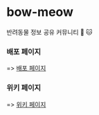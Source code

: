 # bow-meow

반려동물 정보 공유 커뮤니티 🐶 🐱

### 배포 페이지

 => [배포 페이지](https://bow-meow.vercel.app)
 
### 위키 페이지

 => [위키 페이지](https://github.com/hayanLee/bow-meow/wiki/%EC%BD%94%EB%94%A9-%EC%BB%A8%EB%B2%A4%EC%85%98)
 
